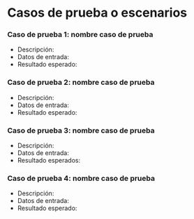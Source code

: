 # Casos de prueba o escenarios    
    
### Caso de prueba 1: nombre caso de prueba

- Descripción:
- Datos de entrada: 
- Resultado esperado: 


### Caso de prueba 2: nombre caso de prueba

- Descripción:
- Datos de entrada: 
- Resultado esperado: 


### Caso de prueba 3: nombre caso de prueba
- Descripción:
- Datos de entrada: 
- Resultado esperados:


### Caso de prueba 4: nombre caso de prueba
- Descripción: 
- Datos de entrada:
- Resultado esperado: 
        
        
